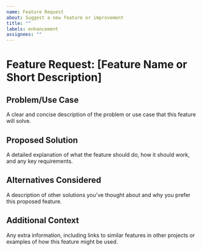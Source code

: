 ```yaml
---
name: Feature Request
about: Suggest a new feature or improvement
title: ""
labels: enhancement
assignees: ""
---
```


# Feature Request: [Feature Name or Short Description]

## Problem/Use Case

<!-- What problem are you trying to solve or what need does this feature address? -->

A clear and concise description of the problem or use case that this feature will solve.

## Proposed Solution

<!-- Describe the solution you'd like to see implemented. -->

A detailed explanation of what the feature should do, how it should work, and any key requirements.

## Alternatives Considered

<!-- Have you considered alternative solutions or workarounds? If so, please describe them. -->

A description of other solutions you've thought about and why you prefer this proposed feature.

## Additional Context

<!-- Add any other context, screenshots, or references to existing implementations here. -->

Any extra information, including links to similar features in other projects or examples of how this feature might be used.
